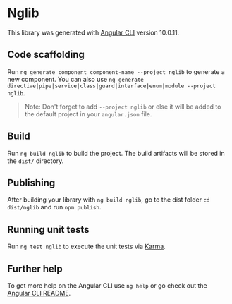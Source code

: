 # Nglib

This library was generated with [Angular CLI](https://github.com/angular/angular-cli) version 10.0.11.

## Code scaffolding

Run `ng generate component component-name --project nglib` to generate a new component. You can also use `ng generate directive|pipe|service|class|guard|interface|enum|module --project nglib`.
> Note: Don't forget to add `--project nglib` or else it will be added to the default project in your `angular.json` file. 

## Build

Run `ng build nglib` to build the project. The build artifacts will be stored in the `dist/` directory.

## Publishing

After building your library with `ng build nglib`, go to the dist folder `cd dist/nglib` and run `npm publish`.

## Running unit tests

Run `ng test nglib` to execute the unit tests via [Karma](https://karma-runner.github.io).

## Further help

To get more help on the Angular CLI use `ng help` or go check out the [Angular CLI README](https://github.com/angular/angular-cli/blob/master/README.md).

